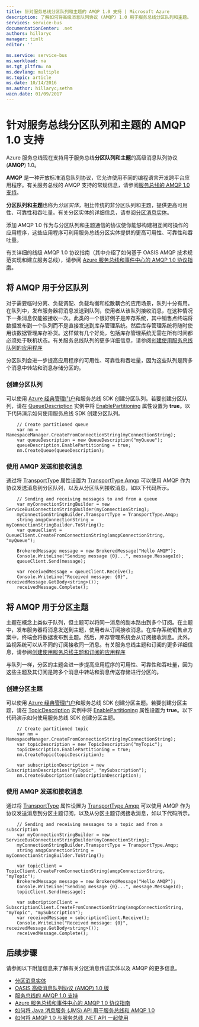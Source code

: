 ```yaml
---
title: 针对服务总线分区队列和主题的 AMQP 1.0 支持 | Microsoft Azure
description: 了解如何将高级消息队列协议 (AMQP) 1.0 用于服务总线分区队列和主题。
services: service-bus
documentationCenter: .net
authors: hillaryc
manager: timlt
editor: ''

ms.service: service-bus
ms.workload: na
ms.tgt_pltfrm: na
ms.devlang: multiple
ms.topic: article
ms.date: 10/14/2016
ms.author: hillaryc;sethm
wacn.date: 01/09/2017
---
```


# 针对服务总线分区队列和主题的 AMQP 1.0 支持 

Azure 服务总线现在支持用于服务总线**分区队列和主题**的高级消息队列协议 (**AMQP**) 1.0。

**AMQP** 是一种开放标准消息队列协议，它允许使用不同的编程语言开发跨平台应用程序。有关服务总线的 AMQP 支持的常规信息，请参阅[服务总线的 AMQP 1.0 支持](./service-bus-amqp-overview.md)。

**分区队列和主题**也称为*分区实体*，相比传统的非分区队列和主题，提供更高可用性、可靠性和吞吐量。有关分区实体的详细信息，请参阅[分区消息实体](./service-bus-partitioning.md)。

添加 AMQP 1.0 作为与分区队列和主题通信的协议使你能够构建相互间可操作的应用程序，这些应用程序可利用服务总线分区实体提供的更高可用性、可靠性和吞吐量。

有关详细的线级 AMQP 1.0 协议指南（其中介绍了如何基于 OASIS AMQP 技术规范实现和建立服务总线），请参阅 [Azure 服务总线和事件中心的 AMQP 1.0 协议指南](./service-bus-amqp-protocol-guide.md)。

## 将 AMQP 用于分区队列

对于需要临时分离、负载调配、负载均衡和松散耦合的应用场景，队列十分有用。在队列中，发布服务器将消息发送到队列，使用者从该队列接收消息，在这种情况下一条消息仅能被接收一次。此类的一个很好例子是库存系统，其中销售点终端将数据发布到一个队列而不是直接发送到库存管理系统。然后库存管理系统将随时使用该数据管理库存补货。这样做有几个好处，包括库存管理系统无需在所有时间都必须处于联机状态。有关服务总线队列的更多详细信息，请参阅[创建使用服务总线队列的应用程序](./service-bus-create-queues.md)

分区队列会进一步提高应用程序的可用性、可靠性和吞吐量，因为这些队列是跨多个消息中转站和消息存储分区的。

### 创建分区队列

可以使用 [Azure 经典管理门户][]和服务总线 SDK 创建分区队列。若要创建分区队列，请在 [QueueDescription](https://msdn.microsoft.com/zh-cn/library/azure/microsoft.servicebus.messaging.queuedescription.aspx) 实例中将 [EnablePartitioning](https://msdn.microsoft.com/zh-cn/library/azure/microsoft.servicebus.messaging.queuedescription.enablepartitioning.aspx) 属性设置为 **true**。以下代码演示如何使用服务总线 SDK 创建分区队列。

```
    // Create partitioned queue
    var nm = NamespaceManager.CreateFromConnectionString(myConnectionString);
    var queueDescription = new QueueDescription("myQueue");
    queueDescription.EnablePartitioning = true;
    nm.CreateQueue(queueDescription);
```

### 使用 AMQP 发送和接收消息

通过将 [TransportType](https://msdn.microsoft.com/zh-cn/library/azure/microsoft.servicebus.servicebusconnectionstringbuilder.transporttype.aspx) 属性设置为 [TransportType.Amqp](https://msdn.microsoft.com/zh-cn/library/azure/microsoft.servicebus.messaging.transporttype.aspx) 可以使用 AMQP 作为协议发送消息到分区队列，以及从分区队列接收消息，如以下代码所示。

```
    // Sending and receiving messages to and from a queue
    var myConnectionStringBuilder = new ServiceBusConnectionStringBuilder(myConnectionString);
    myConnectionStringBuilder.TransportType = TransportType.Amqp;
    string amqpConnectionString = myConnectionStringBuilder.ToString();
    var queueClient = QueueClient.CreateFromConnectionString(amqpConnectionString, "myQueue");

    BrokeredMessage message = new BrokeredMessage("Hello AMQP");
    Console.WriteLine("Sending message {0}...", message.MessageId);
    queueClient.Send(message);

    var receivedMessage = queueClient.Receive();
    Console.WriteLine("Received message: {0}", receivedMessage.GetBody<string>());
    receivedMessage.Complete();
```

## 将 AMQP 用于分区主题

主题在概念上类似于队列，但主题可以将同一消息的副本路由到多个订阅。在主题中，发布服务器将消息发送到主题，使用者从订阅接收消息。在库存系统销售点方案中，终端会将数据发布到主题。然后，库存管理系统会从订阅接收消息。此外，监视系统可以从不同的订阅接收同一消息。有关服务总线主题和订阅的更多详细信息，请参阅[创建使用服务总线主题和订阅的应用程序](./service-bus-create-topics-subscriptions.md)

与队列一样，分区的主题会进一步提高应用程序的可用性、可靠性和吞吐量，因为这些主题及其订阅是跨多个消息中转站和消息传送存储进行分区的。

### 创建分区主题

可以使用 [Azure 经典管理门户][]和服务总线 SDK 创建分区主题。若要创建分区主题，请在 [TopicDescription](https://msdn.microsoft.com/zh-cn/library/azure/microsoft.servicebus.messaging.topicdescription.aspx) 实例中将 [EnablePartitioning](https://msdn.microsoft.com/zh-cn/library/azure/microsoft.servicebus.messaging.topicdescription.enablepartitioning.aspx) 属性设置为 **true**。以下代码演示如何使用服务总线 SDK 创建分区主题。

```
    // Create partitioned topic
    var nm = NamespaceManager.CreateFromConnectionString(myConnectionString);
    var topicDescription = new TopicDescription("myTopic");
    topicDescription.EnablePartitioning = true;
    nm.CreateTopic(topicDescription);

    var subscriptionDescription = new SubscriptionDescription("myTopic", "mySubscription");
    nm.CreateSubscription(subscriptionDescription);
```

### 使用 AMQP 发送和接收消息

通过将 [TransportType](https://msdn.microsoft.com/zh-cn/library/azure/microsoft.servicebus.servicebusconnectionstringbuilder.transporttype.aspx) 属性设置为 [TransportType.Amqp](https://msdn.microsoft.com/zh-cn/library/azure/microsoft.servicebus.messaging.transporttype.aspx) 可以使用 AMQP 作为协议发送消息到分区主题订阅，以及从分区主题订阅接收消息，如以下代码所示。

```
    // Sending and receiving messages to a topic and from a subscription
    var myConnectionStringBuilder = new ServiceBusConnectionStringBuilder(myConnectionString);
    myConnectionStringBuilder.TransportType = TransportType.Amqp;
    string amqpConnectionString = myConnectionStringBuilder.ToString();

    var topicClient = TopicClient.CreateFromConnectionString(amqpConnectionString, "myTopic");
    BrokeredMessage message = new BrokeredMessage("Hello AMQP");
    Console.WriteLine("Sending message {0}...", message.MessageId);
    topicClient.Send(message);

    var subcriptionClient = SubscriptionClient.CreateFromConnectionString(amqpConnectionString, "myTopic", "mySubscription");
    var receivedMessage = subcriptionClient.Receive();
    Console.WriteLine("Received message: {0}", receivedMessage.GetBody<string>());
    receivedMessage.Complete();
```

## 后续步骤

请参阅以下附加信息来了解有关分区消息传送实体以及 AMQP 的更多信息。

*    [分区消息实体](./service-bus-partitioning.md)
*    [OASIS 高级消息队列协议 (AMQP) 1.0 版](http://docs.oasis-open.org/amqp/core/v1.0/os/amqp-core-complete-v1.0-os.pdf)
*    [服务总线的 AMQP 1.0 支持](./service-bus-amqp-overview.md)
*    [Azure 服务总线和事件中心的 AMQP 1.0 协议指南](./service-bus-amqp-protocol-guide.md)
*    [如何将 Java 消息服务 (JMS) API 用于服务总线和 AMQP 1.0](./service-bus-java-how-to-use-jms-api-amqp.md)
*    [如何将 AMQP 1.0 与服务总线 .NET API 一起使用](./service-bus-dotnet-advanced-message-queuing.md)

[Azure 经典管理门户]: http://manage.windowsazure.cn

<!---HONumber=Mooncake_Quality_Review_0104_2017-->